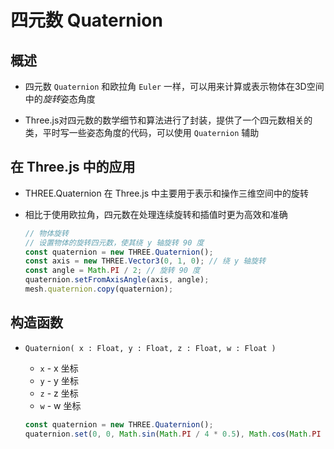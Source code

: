 # 四元数  Quaternion

## 概述

+ 四元数 `Quaternion` 和欧拉角 `Euler` 一样，可以用来计算或表示物体在3D空间中的*旋转*姿态角度

+ Three.js对四元数的数学细节和算法进行了封装，提供了一个四元数相关的类，平时写一些姿态角度的代码，可以使用 `Quaternion` 辅助

## 在 Three.js 中的应用

+ THREE.Quaternion 在 Three.js 中主要用于表示和操作三维空间中的旋转
+ 相比于使用欧拉角，四元数在处理连续旋转和插值时更为高效和准确

  ```js
  // 物体旋转
  // 设置物体的旋转四元数，使其绕 y 轴旋转 90 度
  const quaternion = new THREE.Quaternion();
  const axis = new THREE.Vector3(0, 1, 0); // 绕 y 轴旋转
  const angle = Math.PI / 2; // 旋转 90 度
  quaternion.setFromAxisAngle(axis, angle);
  mesh.quaternion.copy(quaternion);
  ```

## 构造函数

+ `Quaternion( x : Float, y : Float, z : Float, w : Float )`

  + `x` - x 坐标
  + `y` - y 坐标
  + `z` - z 坐标
  + `w` - w 坐标

  ```js
  const quaternion = new THREE.Quaternion();
  quaternion.set(0, 0, Math.sin(Math.PI / 4 * 0.5), Math.cos(Math.PI / 4 * 0.5)); // 绕 z 轴旋转 90 度
  ```
